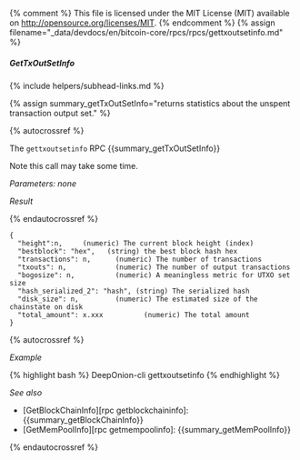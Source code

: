 {% comment %}
This file is licensed under the MIT License (MIT) available on
http://opensource.org/licenses/MIT.
{% endcomment %}
{% assign filename="_data/devdocs/en/bitcoin-core/rpcs/rpcs/gettxoutsetinfo.md" %}

##### GetTxOutSetInfo
{% include helpers/subhead-links.md %}

{% assign summary_getTxOutSetInfo="returns statistics about the unspent transaction output set." %}

{% autocrossref %}

The `gettxoutsetinfo` RPC {{summary_getTxOutSetInfo}}

Note this call may take some time.

*Parameters: none*

*Result*

{% endautocrossref %}

    {
      "height":n,     (numeric) The current block height (index)
      "bestblock": "hex",   (string) the best block hash hex
      "transactions": n,      (numeric) The number of transactions
      "txouts": n,            (numeric) The number of output transactions
      "bogosize": n,          (numeric) A meaningless metric for UTXO set size
      "hash_serialized_2": "hash", (string) The serialized hash
      "disk_size": n,         (numeric) The estimated size of the chainstate on disk
      "total_amount": x.xxx          (numeric) The total amount
    }

{% autocrossref %}

*Example*

{% highlight bash %}
DeepOnion-cli gettxoutsetinfo
{% endhighlight %}

*See also*

* [GetBlockChainInfo][rpc getblockchaininfo]: {{summary_getBlockChainInfo}}
* [GetMemPoolInfo][rpc getmempoolinfo]: {{summary_getMemPoolInfo}}

{% endautocrossref %}
